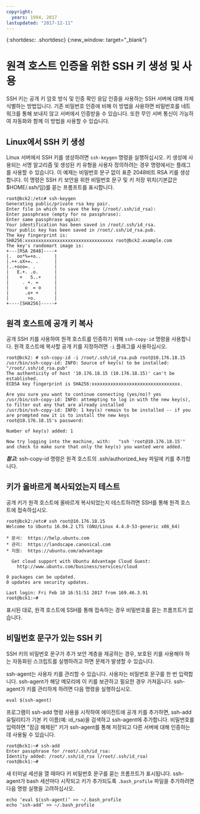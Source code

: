 ```yaml
---
copyright:
  years: 1994, 2017
lastupdated: "2017-12-11"
---
```


{:shortdesc: .shortdesc}
{:new_window: target="_blank"}

# 원격 호스트 인증을 위한 SSH 키 생성 및 사용

SSH 키는 공개 키 암호 방식 및 인증 확인 응답 인증을 사용하는 SSH 서버에 대해 자체 식별하는 방법입니다. 기존 비밀번호 인증에 비해 이 방법을 사용하면 비밀번호를 네트워크를 통해 보내지 않고 서버에서 인증받을 수 있습니다. 또한 무인 서버 통신이 가능하여 자동화와 함께 이 방법을 사용할 수 있습니다.

## Linux에서 SSH 키 생성

Linux 서버에서 SSH 키를 생성하려면 `ssh-keygen` 명령을 실행하십시오. 키 생성에 사용되는 서명 알고리즘 및 생성된 키 유형을 사용자 정의하려는 경우 명령에서는 플래그를 사용할 수 있습니다. 이 예제는 비밀번호 문구 없이 표준 2048비트 RSA 키를 생성합니다. 이 명령은 SSH 키 보안을 위한 비밀번호 문구 및 키 저장 위치(기본값은 $HOME/.ssh/임)를 묻는 프롬프트를 표시합니다.

    root@bck2:/etc# ssh-keygen
    Generating public/private rsa key pair.
    Enter file in which to save the key (/root/.ssh/id_rsa):
    Enter passphrase (empty for no passphrase):
    Enter same passphrase again:
    Your identification has been saved in /root/.ssh/id_rsa.
    Your public key has been saved in /root/.ssh/id_rsa.pub.
    The key fingerprint is:
    SHA256:xxxxxxxxxxxxxxxxxxxxxxxxxxxxxxxxx root@bck2.example.com
    The key's randomart image is:
    +---[RSA 2048]----+
    |.  oo*%=+o..     |
    |.++.oX+=. .      |
    |..+ooo=. .       |
    |   E.+. .o.      |
    |    +   S..+     |
    |     . +. =      |
    |      o  = o     |
    |      .o+ +      |
    |       +o.       |
    +----[SHA256]-----+

## 원격 호스트에 공개 키 복사

공개 SSH 키를 사용하여 원격 호스트를 인증하기 위해 `ssh-copy-id` 명령을 사용합니다. 원격 호스트에 복사할 공개 키를 지정하려면 `-i` 플래그를 사용하십시오.

    root@bck2: # ssh-copy-id -i /root/.ssh/id_rsa.pub root@10.176.18.15
    /usr/bin/ssh-copy-id: INFO: Source of key(s) to be installed: "/root/.ssh/id_rsa.pub"
    The authenticity of host '10.176.18.15 (10.176.18.15)' can't be established.
    ECDSA key fingerprint is SHA256:xxxxxxxxxxxxxxxxxxxxxxxxxxxxxxxxx.

    Are you sure you want to continue connecting (yes/no)? yes
    /usr/bin/ssh-copy-id: INFO: attempting to log in with the new key(s), to filter out any that are already installed
    /usr/bin/ssh-copy-id: INFO: 1 key(s) remain to be installed -- if you are prompted now it is to install the new keys
    root@10.176.18.15's password:

    Number of key(s) added: 1

    Now try logging into the machine, with:   "ssh 'root@10.176.18.15'"
    and check to make sure that only the key(s) you wanted were added.

***참고:*** ssh-copy-id 명령은 원격 호스트의 .ssh/authorized_key 파일에 키를 추가합니다.

## 키가 올바르게 복사되었는지 테스트

공개 키가 원격 호스트에 올바르게 복사되었는지 테스트하려면 SSH를 통해 원격 호스트에 접속하십시오.

    root@bck2:/etc# ssh root@10.176.18.15
    Welcome to Ubuntu 16.04.2 LTS (GNU/Linux 4.4.0-53-generic x86_64)

    * 문서:  https://help.ubuntu.com
    * 관리:  https://landscape.canonical.com
    * 지원:  https://ubuntu.com/advantage

      Get cloud support with Ubuntu Advantage Cloud Guest:
        http://www.ubuntu.com/business/services/cloud

    0 packages can be updated.
    0 updates are security updates.

    Last login: Fri Feb 10 16:51:51 2017 from 169.46.3.91
    root@bck1:~#

표시된 대로, 원격 호스트에 SSH를 통해 접속하는 경우 비밀번호를 묻는 프롬프트가 없습니다.

## 비밀번호 문구가 있는 SSH 키

SSH 키의 비밀번호 문구가 추가 보안 계층을 제공하는 경우, 보호된 키를 사용해야 하는 자동화된 스크립트를 실행하려고 하면 문제가 발생할 수 있습니다. 

ssh-agent는 사용자 키를 관리할 수 있습니다. 사용자는 비밀번호 문구를 한 번 입력합니다. ssh-agent가 해당 메모리에 이 키를 보관하고 필요한 경우 가져옵니다. ssh-agent가 키를 관리하게 하려면 다음 명령을 실행하십시오.

    eval $(ssh-agent)

프로그램이 ssh-add 명령 사용을 시작하여 에이전트에 공개 키를 추가하면, ssh-add 유틸리티가 기본 키 이름(예: id_rsa)을 검색하고 ssh-agent에 추가합니다. 비밀번호를 입력하면 "잠금 해제된" 키가 ssh-agent를 통해 저장되고 다른 서버에 대해 인증하는 데 사용될 수 있습니다.

    root@bck1:~# ssh-add
    Enter passphrase for /root/.ssh/id_rsa:
    Identity added: /root/.ssh/id_rsa (/root/.ssh/id_rsa)
    root@bck1:~#

새 터미널 세션을 열 때마다 키 비밀번호 문구를 묻는 프롬프트가 표시됩니다. ssh-agent가 bash 세션마다 시작되고 키가 추가되도록 `.bash_profile` 파일을 추가하려면 다음 명령 실행을 고려하십시오.

    echo ‘eval $(ssh-agent)’ >> ~/.bash_profile
    echo ‘ssh-add’ >> ~/.bash_profile
